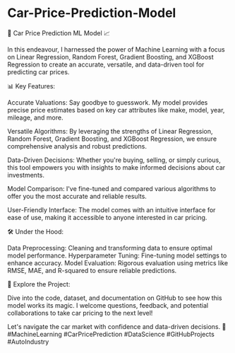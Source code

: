 # Car-Price-Prediction-Model
🚗 Car Price Prediction ML Model 📈

In this endeavour, I harnessed the power of Machine Learning with a focus on Linear Regression, Random Forest, Gradient Boosting, and XGBoost Regression to create an accurate, versatile, and data-driven tool for predicting car prices.

📊 Key Features:

Accurate Valuations: Say goodbye to guesswork. My model provides precise price estimates based on key car attributes like make, model, year, mileage, and more.

Versatile Algorithms: By leveraging the strengths of Linear Regression, Random Forest, Gradient Boosting, and XGBoost Regression, we ensure comprehensive analysis and robust predictions.

Data-Driven Decisions: Whether you're buying, selling, or simply curious, this tool empowers you with insights to make informed decisions about car investments.

Model Comparison: I've fine-tuned and compared various algorithms to offer you the most accurate and reliable results.

User-Friendly Interface: The model comes with an intuitive interface for ease of use, making it accessible to anyone interested in car pricing.

🛠️ Under the Hood:

Data Preprocessing: Cleaning and transforming data to ensure optimal model performance.
Hyperparameter Tuning: Fine-tuning model settings to enhance accuracy.
Model Evaluation: Rigorous evaluation using metrics like RMSE, MAE, and R-squared to ensure reliable predictions.

🔗 Explore the Project:

Dive into the code, dataset, and documentation on GitHub to see how this model works its magic. I welcome questions, feedback, and potential collaborations to take car pricing to the next level!

Let's navigate the car market with confidence and data-driven decisions. 🌟 #MachineLearning #CarPricePrediction #DataScience #GitHubProjects #AutoIndustry
